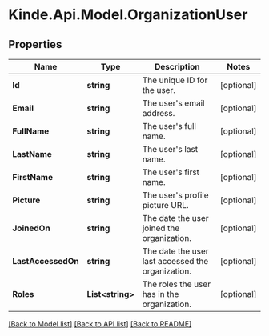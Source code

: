 # Kinde.Api.Model.OrganizationUser

## Properties

Name | Type | Description | Notes
------------ | ------------- | ------------- | -------------
**Id** | **string** | The unique ID for the user. | [optional] 
**Email** | **string** | The user&#39;s email address. | [optional] 
**FullName** | **string** | The user&#39;s full name. | [optional] 
**LastName** | **string** | The user&#39;s last name. | [optional] 
**FirstName** | **string** | The user&#39;s first name. | [optional] 
**Picture** | **string** | The user&#39;s profile picture URL. | [optional] 
**JoinedOn** | **string** | The date the user joined the organization. | [optional] 
**LastAccessedOn** | **string** | The date the user last accessed the organization. | [optional] 
**Roles** | **List&lt;string&gt;** | The roles the user has in the organization. | [optional] 

[[Back to Model list]](../README.md#documentation-for-models) [[Back to API list]](../README.md#documentation-for-api-endpoints) [[Back to README]](../README.md)

